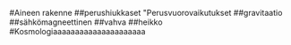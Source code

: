 #Aineen rakenne
##perushiukkaset
"Perusvuorovaikutukset
##gravitaatio
##sähkömagneettinen
##vahva
##heikko
#Kosmologiaaaaaaaaaaaaaaaaaaaaa
